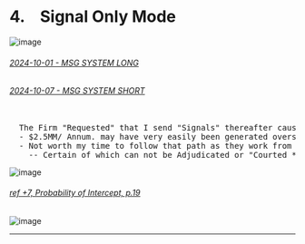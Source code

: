 # 4. &ensp; Signal Only Mode


![image](https://github.com/user-attachments/assets/d358f1d8-bec3-4cd0-af75-1b9c46e868c1)


###### [2024-10-01 - MSG SYSTEM LONG](https://github.com/user-attachments/files/17719479/2024-10-01-.SIGNAL.ONLY.pdf)

###### [2024-10-07 - MSG SYSTEM SHORT](https://github.com/user-attachments/files/17719570/2024-10-08-SHORT-SIGNAL.pdf)

<pre>
  
  The Firm "Requested" that I send "Signals" thereafter causing concern(s) as implied by the terms in my contract.
  - $2.5MM/ Annum. may have very easily been generated overseas, perhaps the greater of $7MM. 
  - Not worth my time to follow that path as they work from many different Countries all over the World.
    -- Certain of which can not be Adjudicated or "Courted *" here from the United States.
</pre>

![image](https://github.com/user-attachments/assets/4fa21201-e181-4352-94d6-7e70b60eb94a)
 
###### [ref +7, Probability of Intercept, p.19](https://apps.dtic.mil/sti/tr/pdf/ADA464771.pdf)


![image](https://github.com/user-attachments/assets/f80f42b0-d1b5-4bfa-8dec-30d2a8fc4c92)


---

